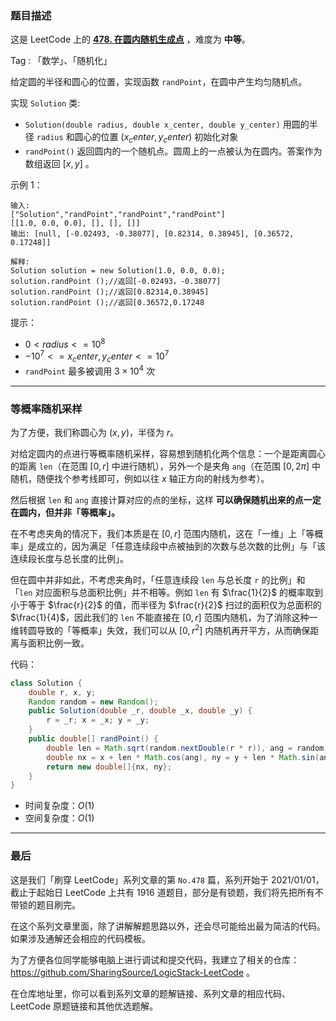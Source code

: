 ### 题目描述

这是 LeetCode 上的 **[478. 在圆内随机生成点](https://leetcode.cn/problems/generate-random-point-in-a-circle/solution/by-ac_oier-btkm/)** ，难度为 **中等**。

Tag : 「数学」、「随机化」



给定圆的半径和圆心的位置，实现函数 `randPoint`，在圆中产生均匀随机点。

实现 `Solution` 类:
* `Solution(double radius, double x_center, double y_center)` 用圆的半径 `radius` 和圆心的位置 $(x_center, y_center)$ 初始化对象
* `randPoint()` 返回圆内的一个随机点。圆周上的一点被认为在圆内。答案作为数组返回 $[x, y]$ 。


示例 1：
```
输入: 
["Solution","randPoint","randPoint","randPoint"]
[[1.0, 0.0, 0.0], [], [], []]
输出: [null, [-0.02493, -0.38077], [0.82314, 0.38945], [0.36572, 0.17248]]

解释:
Solution solution = new Solution(1.0, 0.0, 0.0);
solution.randPoint ();//返回[-0.02493，-0.38077]
solution.randPoint ();//返回[0.82314,0.38945]
solution.randPoint ();//返回[0.36572,0.17248
```

提示：
* $0 < radius <= 10^8$
* $-10^7 <= x_center, y_center <= 10^7$
* `randPoint` 最多被调用 $3 \times 10^4$ 次

---

### 等概率随机采样

为了方便，我们称圆心为 $(x, y)$，半径为 $r$。

对给定圆内的点进行等概率随机采样，容易想到随机化两个信息：一个是距离圆心的距离 `len`（在范围 $[0, r]$ 中进行随机），另外一个是夹角 `ang`（在范围 $[0, 2\pi]$ 中随机，随便找个参考线即可，例如以往 $x$ 轴正方向的射线为参考）。

然后根据 `len` 和 `ang` 直接计算对应的点的坐标，这样 **可以确保随机出来的点一定在圆内，但并非「等概率」。**

在不考虑夹角的情况下，我们本质是在 $[0, r]$ 范围内随机，这在「一维」上「等概率」是成立的，因为满足「任意连续段中点被抽到的次数与总次数的比例」与「该连续段长度与总长度的比例」。

但在圆中并非如此，不考虑夹角时，「任意连续段 `len` 与总长度 `r` 的比例」和「`len` 对应面积与总面积比例」并不相等。例如 `len` 有 $\frac{1}{2}$ 的概率取到小于等于 $\frac{r}{2}$ 的值，而半径为 $\frac{r}{2}$ 扫过的面积仅为总面积的 $\frac{1}{4}$，因此我们的 `len` 不能直接在 $[0, r]$ 范围内随机，为了消除这种一维转圆导致的「等概率」失效，我们可以从 $[0, r^2]$ 内随机再开平方，从而确保距离与面积比例一致。

代码：
```Java
class Solution {
    double r, x, y;
    Random random = new Random();
    public Solution(double _r, double _x, double _y) {
        r = _r; x = _x; y = _y;
    }
    public double[] randPoint() {
        double len = Math.sqrt(random.nextDouble(r * r)), ang = random.nextDouble(2 * Math.PI);
        double nx = x + len * Math.cos(ang), ny = y + len * Math.sin(ang);
        return new double[]{nx, ny};
    }
}
```
* 时间复杂度：$O(1)$
* 空间复杂度：$O(1)$

---

### 最后

这是我们「刷穿 LeetCode」系列文章的第 `No.478` 篇，系列开始于 2021/01/01，截止于起始日 LeetCode 上共有 1916 道题目，部分是有锁题，我们将先把所有不带锁的题目刷完。

在这个系列文章里面，除了讲解解题思路以外，还会尽可能给出最为简洁的代码。如果涉及通解还会相应的代码模板。

为了方便各位同学能够电脑上进行调试和提交代码，我建立了相关的仓库：https://github.com/SharingSource/LogicStack-LeetCode 。

在仓库地址里，你可以看到系列文章的题解链接、系列文章的相应代码、LeetCode 原题链接和其他优选题解。

